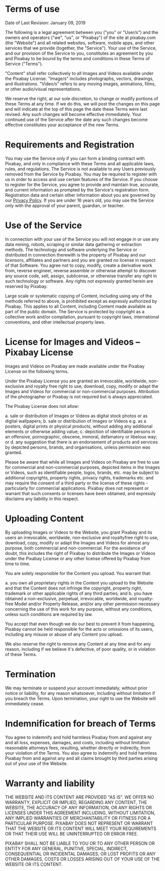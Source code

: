 ﻿
# Terms of use

Date of Last Revision: January 09, 2019

The following is a legal agreement between you ("you" or "User/s") and the owners and operators ("we", "us", or "Pixabay") of the site at pixabay.com (the "Website") and all related websites, software, mobile apps, and other services that we provide (together, the "Service"). Your use of the Service, and our provision of the Service to you, constitutes an agreement by you and Pixabay to be bound by the terms and conditions in these Terms of Service ("Terms"). 

"Content" shall refer collectively to all Images and Videos available under the Pixabay License. "Image/s" includes photographs, vectors, drawings, and illustrations. "Video/s" refers to any moving images, animations, films, or other audio/visual representations.

We reserve the right, at our sole discretion, to change or modify portions of these Terms at any time. If we do this, we will post the changes on this page and will indicate at the top of this page the date these Terms were last revised. Any such changes will become effective immediately. Your continued use of the Service after the date any such changes become effective constitutes your acceptance of the new Terms.

# Requirements and Registration

You may use the Service only if you can form a binding contract with Pixabay, and only in compliance with these Terms and all applicable laws, rules, and regulations. The Service is not available to any Users previously removed from the Service by Pixabay. You may be required to register with us in order to access and use certain features of the Service. If you choose to register for the Service, you agree to provide and maintain true, accurate, and current information as prompted by the Service's registration form. Registration data and certain other information about you are governed by our [Privacy Policy](https://pixabay.com/service/privacy). If you are under 16 years old, you may use the Service only with the approval of your parent, guardian, or teacher.

# Use of the Service

In connection with your use of the Service you will not engage in or use any data mining, robots, scraping or similar data gathering or extraction methods. The technology and software underlying the Service or distributed in connection therewith is the property of Pixabay and our licensors, affiliates and partners and you are granted no license in respect of that Software. You agree not to copy, modify, create a derivative work from, reverse engineer, reverse assemble or otherwise attempt to discover any source code, sell, assign, sublicense, or otherwise transfer any right in such technology or software. Any rights not expressly granted herein are reserved by Pixabay.

Large scale or systematic copying of Content, including using any of the methods referred to above, is prohibited except as expressly authorized by Pixabay. This applies to all Content, including Content made available as part of the public domain. The Service is protected by copyright as a collective work and/or compilation, pursuant to copyright laws, international conventions, and other intellectual property laws.

# License for Images and Videos – Pixabay License

Images and Videos on Pixabay are made available under the Pixabay License on the following terms. 

Under the Pixabay License you are granted an irrevocable, worldwide, non-exclusive and royalty free right to use, download, copy, modify or adapt the Images and Videos for commercial or non-commercial purposes. Attribution of the photographer or Pixabay is not required but is always appreciated. 

The Pixabay License does not allow:

a. sale or distribution of Images or Videos as digital stock photos or as digital wallpapers;
b. sale or distribution of Images or Videos e.g. as a posters, digital prints or physical products, without adding any additional elements or otherwise adding value;
c. depiction of identifiable persons in an offensive, pornographic, obscene, immoral, defamatory or libelous way; or
d. any suggestion that there is an endorsement of products and services by depicted persons, brands, and organisations, unless permission was granted.

Please be aware that while all Images and Videos on Pixabay are free to use for commercial and non-commercial purposes, depicted items in the Images or Videos, such as identifiable people, logos, brands, etc. may be subject to additional copyrights, property rights, privacy rights, trademarks etc. and may require the consent of a third party or the license of these rights - particularly for commercial applications. Pixabay does not represent or warrant that such consents or licenses have been obtained, and expressly disclaims any liability in this respect.

# Uploading Content

By uploading Images or Videos to the Website, you grant Pixabay and its users an irrevocable, worldwide, non-exclusive and royaltyfree right to use, download, copy, modify or adapt the Images and Videos for almost any purpose, both commercial and non-commercial. For the avoidance of doubt, this includes the right of Pixabay to distribute the Images or Videos under the Pixabay License or any other license offered by Pixabay from time to time.

You are solely responsible for the Content you upload. You warrant that: 

a. you own all proprietary rights in the Content you upload to the Website and that the Content does not infringe the copyright, property right, trademark or other applicable rights of any third parties; and
b. you have obtained a non-exclusive, perpetual, irrevocable, worldwide, and royalty-free Model and/or Property Release, and/or any other permission necessary concerning the use of this work for any purpose, without any conditions, unless such conditions are required by law.

You accept that even though we do our best to prevent it from happening, Pixabay cannot be held responsible for the acts or omissions of its users, including any misuse or abuse of any Content you upload.

We also reserve the right to remove any Content at any time and for any reason, including if we believe it's defective, of poor quality, or in violation of these Terms.

# Termination

We may terminate or suspend your account immediately, without prior notice or liability, for any reason whatsoever, including without limitation if you breach the Terms. Upon termination, your right to use the Website will immediately cease.

# Indemnification for breach of Terms

You agree to indemnify and hold harmless Pixabay from and against any and all loss, expenses, damages, and costs, including without limitation reasonable attorneys fees, resulting, whether directly or indirectly, from your violation of the Terms. You also agree to indemnify and hold harmless Pixabay from and against any and all claims brought by third parties arising out of your use of the Website.

# Warranty and liability

THE WEBSITE AND ITS CONTENT ARE PROVIDED "AS IS". WE OFFER NO WARRANTY, EXPLICIT OR IMPLIED, REGARDING ANY CONTENT, THE WEBSITE, THE ACCURACY OF ANY INFORMATION, OR ANY RIGHTS OR LICENSES UNDER THIS AGREEMENT INCLUDING, WITHOUT LIMITATION, ANY IMPLIED WARRANTIES OF MERCHANTABILITY OR FITNESS FOR A PARTICULAR PURPOSE. PIXABAY DOES NOT REPRESENT OR WARRANT THAT THE WEBSITE OR ITS CONTENT WILL MEET YOUR REQUIREMENTS OR THAT THEIR USE WILL BE UNINTERRUPTED OR ERROR FREE.

PIXABAY SHALL NOT BE LIABLE TO YOU OR TO ANY OTHER PERSON OR ENTITY FOR ANY GENERAL, PUNITIVE, SPECIAL, INDIRECT, CONSEQUENTIAL OR INCIDENTAL DAMAGES, OR LOST PROFITS OR ANY OTHER DAMAGES, COSTS OR LOSSES ARISING OUT OF YOUR USE OF THE WEBSITE OR ITS CONTENT.
